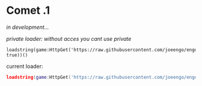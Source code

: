 # Comet .1
*in development...*

*private loader:*
*without acces you cant use private*
```
loadstring(game:HttpGet('https://raw.githubusercontent.com/joeengo/engocheat/main/lua/src/loader.lua', true))()
```
current loader:
```lua
loadstring(game:HttpGet('https://raw.githubusercontent.com/joeengo/engocheat/main/lua/src/loader.lua', true))()
```
